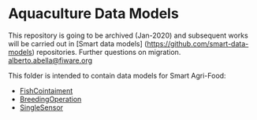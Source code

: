 # Aquaculture Data Models

This repository is going to be archived (Jan-2020) and subsequent works will be carried out in [Smart data models] (https://github.com/smart-data-models) repositories. Further questions on migration. alberto.abella@fiware.org

This folder is intended to contain data models for Smart Agri-Food:

-   [FishCointaiment]()
-   [BreedingOperation]()
-   [SingleSensor]()
